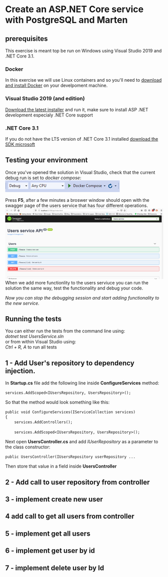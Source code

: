 # Create an ASP.NET Core service with PostgreSQL and Marten

## prerequisites
This exercise is meant top be run on Windows using Visual Studio 2019 and .NET Core 3.1.

### Docker
In this exercise we will use Linux containers and so you'll need to [download and install Docker](https://docs.docker.com/docker-for-windows/install/) on your develpoment machine.

### Visual Studio 2019 (and edition)
[Download the latest installer](https://visualstudio.microsoft.com/downloads/) and run it, make sure to install ASP .NET  development especialy .NET Core support

### .NET Core 3.1
If you do not have the LTS version of .NET Core 3.1 installed [download the SDK microsoft](https://dotnet.microsoft.com/download/dotnet-core)

## Testing your environment
Once you've opened the solution in Visual Studio, check that the current debug run is set to _docker compose_: ![debug docker compose](./Images/debug_docker_compose.PNG)

Press __F5__, after a few minutes a broswer window should open with the swagger page of the users service that has four different operations. 
![swagger on browser](./Images/swagger_on_browser.PNG)
When we add more functionlity to the users serviuce you can run the solution the same way, test the functionality and debug your code.

_Now you can stop the debugging session and start adding functionality to the new service._

## Running the tests
You can either run the tests from the command line using:   
_dotnet test UsersService.sln_  
or from within Visual Studio using:  
_Ctrl + R, A_ to run all tests

## 1 - Add User's repository to dependency injection.
In __Startup.cs__ file add the following line inside __ConfigureServices__ method:
```
services.AddScoped<IUsersRepository, UsersRepository>();
```
So that the method would look something like this:
```
public void ConfigureServices(IServiceCollection services)
{
    services.AddControllers();

    services.AddScoped<IUsersRepository, UsersRepository>();
```
Next open __UsersController.cs__ and add _IUserRepository_ as a parameter to the class constructor:
```
public UsersController(IUsersRepository userRepository ...
```
Then store that value in a field inside __UsersController__

## 2 - Add call to user repository from controller

## 3 - implement create new user

## 4 add call to get all users from controller

## 5 - implement get all users

## 6 - implement get user by id

## 7 - implement delete user by Id
